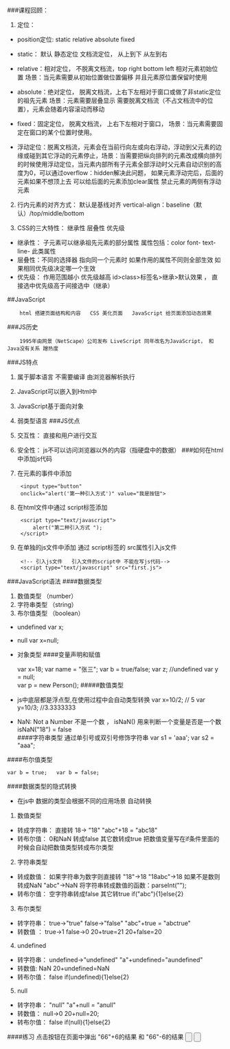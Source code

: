 ###课程回顾：
1. 定位：
- position定位: static relative absolute fixed
- static： 默认 静态定位 文档流定位， 从上到下 从左到右
- relative：相对定位， 不脱离文档流，top right bottom left 相对元素初始位置  场景：当元素需要从初始位置做位置偏移 并且元素原位置保留时使用
- absolute：绝对定位， 脱离文档流，上右下左相对于窗口或做了非static定位的祖先元素 场景：元素需要层叠显示 需要脱离文档流（不占文档流中的位置），元素会随着内容滚动而移动  
- fixed：固定定位， 脱离文档流， 上右下左相对于窗口， 场景：当元素需要固定在窗口的某个位置时使用。

- 浮动定位：脱离文档流，元素会在当前行向左或向右浮动，浮动到父元素的边缘或碰到其它浮动的元素停止，场景：当需要把纵向排列的元素改成横向排列的时候使用浮动定位，当元素内部所有子元素全部浮动时父元素自动识别的高度为0，可以通过overflow：hidden解决此问题， 如果元素浮动完后，后面的元素如果不想顶上去 可以给后面的元素添加clear属性 禁止元素的两侧有浮动元素

2. 行内元素的对齐方式： 默认是基线对齐
	vertical-align：baseline（默认）/top/middle/bottom

3. CSS的三大特性： 继承性  层叠性 优先级
- 继承性： 子元素可以继承祖先元素的部分属性 属性包括：color font- text-  line- 此类属性
- 层叠性：不同的选择器 指向同一个元素时 如果作用的属性不同则全部生效  如果相同优先级决定哪一个生效
- 优先级： 作用范围越小 优先级越高  id>class>标签名>继承>默认效果  ， 直接选中优先级高于间接选中（继承）


##JavaScript
	
		html 搭建页面结构和内容   CSS 美化页面   JavaScript 给页面添加动态效果
###JS历史

		1995年由网景（NetScape）公司发布 LiveScript 同年改名为JavaScript， 和Java没有关系 蹭热度

###JS特点
1. 属于脚本语言 不需要编译 由浏览器解析执行
2. JavaScript可以嵌入到Html中 
3. JavaScript基于面向对象 
4. 弱类型语言 
###JS优点
1. 交互性： 直接和用户进行交互 
2. 安全性： js不可以访问浏览器以外的内容（指硬盘中的数据）
###如何在html中添加js代码
1. 在元素的事件中添加

		<input type="button" 
		onclick="alert('第一种引入方式')" value="我是按钮"> 
2. 在html文件中通过 script标签添加

		<script type="text/javascript">
			alert("第二种引入方式 ");
		</script>

3. 在单独的js文件中添加 通过 script标签的 src属性引入js文件

		<!-- 引入js文件   引入文件的script中 不能在写js代码-->
		<script type="text/javascript" src="first.js">


###JavaScript语法 
####数据类型  
1. 数值类型 （number）
2. 字符串类型 （string）
3. 布尔值类型 （boolean）
- undefined   var x;
- null     var x=null;
- 对象类型
####变量声明和赋值
	
	var x=18;
	var name = "张三";
	var b = true/false;
	var z;   //undefined
	var y = null;   
	var p = new Person();
#####数值类型 
- js中底层都是浮点型,在使用过程中会自动类型转换
	var x=10/2; // 5
	var y=10/3; //3.3333333     
-   NaN: Not a Number 不是一个数 ，  isNaN() 用来判断一个变量是否是一个数      isNaN("18") = false  
####字符串类型
	通过单引号或双引号修饰字符串
	var s1 = 'aaa';
	var s2 = "aaa";

####布尔值类型

	var b = true;   var b = false;

####数据类型的隐式转换

- 在js中 数据的类型会根据不同的应用场景 自动转换
1. 数值类型
- 转成字符串： 直接转 18-> "18"    "abc"+18 = "abc18"
- 转布尔值：  0和NaN 转成false  其它数转成true 把数值变量写在if条件里面的时候会自动把数值类型转成布尔类型

2. 字符串类型
- 转成数值： 如果字符串为数字则直接转 "18"->18 "18abc"->18  如果不是数则转成NaN "abc"->NaN      将字符串转成数值的函数：parseInt("");
- 转布尔值： 空字符串转成false 其它转true  if("abc"){1}else{2}
3. 布尔类型
- 转字符串： true->"true" false->"false"   "abc"+true = "abctrue"
- 转数值 ：  true->1  false->0  20+true=21  20+false=20

4. undefined
- 转字符串： undefined->"undefined"  "a"+undefined="aundefined"
- 转数值: NaN   20+undefined=NaN
- 转布尔值：  false   if(undefined){1}else{2} 
5. null
- 转字符串： "null"   "a"+null = "anull"
- 转数值：   null->0   20+null=20;
- 转布尔值： false    if(null){1}else{2} 

####练习 点击按钮在页面中弹出 "66"+6的结果 和 "66"-6的结果
   <input type="button" onclick="alert('66'+6)">
   <input type="button" onclick="alert('66'-6)">









